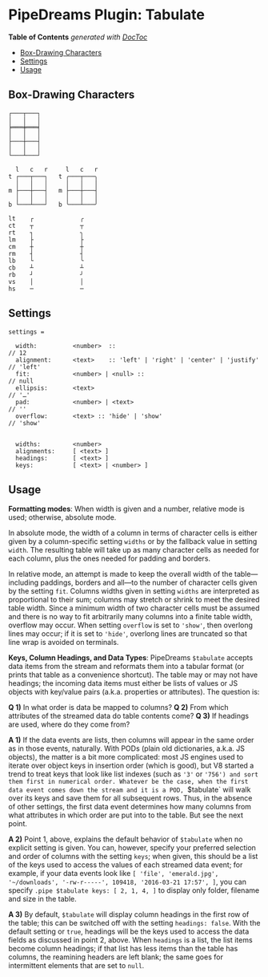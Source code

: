 # PipeDreams Plugin: Tabulate



<!-- START doctoc generated TOC please keep comment here to allow auto update -->
<!-- DON'T EDIT THIS SECTION, INSTEAD RE-RUN doctoc TO UPDATE -->
**Table of Contents**  *generated with [DocToc](https://github.com/thlorenz/doctoc)*

- [Box-Drawing Characters](#box-drawing-characters)
- [Settings](#settings)
- [Usage](#usage)

<!-- END doctoc generated TOC please keep comment here to allow auto update -->


## Box-Drawing Characters

```
┌───┬───┐
│   │   │
╞═══╪═══╡
│   │   │
├───┼───┤
│   │   │
└───┴───┘

  l   c   r     l   c   r
t ┌───┬───┐   t ╭───┬───╮
  │   │   │     │   │   │
m ├───┼───┤   m ├───┼───┤
  │   │   │     │   │   │
b └───┴───┘   b ╰───┴───╯

lt    ┌             ╭
ct    ┬             ┬
rt    ┐             ╮
lm    ├             ├
cm    ┼             ┼
rm    ┤             ┤
lb    └             ╰
cb    ┴             ┴
rb    ┘             ╯
vs    │             │
hs    ─             ─
```

## Settings

```
settings =

  width:          <number>  ::                                                // 12
  alignment:      <text>    :: 'left' | 'right' | 'center' | 'justify'        // 'left'
  fit:            <number> | <null> ::                                        // null
  ellipsis:       <text>                                                      // '…'
  pad:            <number> | <text>                                           // ''
  overflow:       <text> :: 'hide' | 'show'                                   // 'show'


  widths:         <number>
  alignments:     [ <text> ]
  headings:       [ <text> ]
  keys:           [ <text> | <number> ]
```

## Usage

**Formatting modes**: When width is given and a number, relative mode is used; otherwise, absolute mode.

In absolute mode, the width of a column in terms of character cells is either given by a column-specific
setting `widths` or by the fallback value in setting `width`. The resulting table will take up as many
character cells as needed for each column, plus the ones needed for padding and borders.

In relative mode, an attempt is made to keep the overall width of the table—including paddings, borders and
all—to the number of character cells given by the setting `fit`. Columns widths given in setting `widths`
are interpreted as proportional to their sum; columns may stretch or shrink to meet the desired table width.
Since a minimum width of two character cells must be assumed and there is no way to fit arbitrarily many
columns into a finite table width, overflow may occur. When setting `overflow` is set to `'show'`, then
overlong lines may occur; if it is set to `'hide'`, overlong lines are truncated so that line wrap is
avoided on terminals.

**Keys, Column Headings, and Data Types**: PipeDreams `$tabulate` accepts data items from the stream and
reformats them into a tabular format (or prints that table as a convenience shortcut). The table may or
may not have headings; the incoming data items must either be lists of values or JS objects with key/value
pairs (a.k.a. properties or attributes). The question is:

**Q 1)** In what order is data be mapped to columns?
**Q 2)** From which attributes of the streamed data do table contents come?
**Q 3)** If headings are used, where do they come from?

**A 1)** If the data events are lists, then columns will appear in the same order as in those events,
naturally. With PODs (plain old dictionaries, a.k.a. JS objects), the matter is a bit more complicated: most
JS engines used to iterate over object keys in insertion order (which is good), but V8 started a trend to
treat keys that look like list indexes (such as `'3'` or `'756') and sort them first in numerical order.
Whatever be the case, when the first data event comes down the stream and it is a POD, `$tabulate` will walk
over its keys and save them for all subsequent rows. Thus, in the absence of other settings, the first data
event determines how many columns from what attributes in which order are put into to the table. But see the
next point.

**A 2)** Point 1, above, explains the default behavior of `$tabulate` when no explicit setting is given. You
can, however, specify your preferred selection and order of columns with the setting `keys`; when given,
this should be a list of the keys used to access the values of each streamed data event; for example, if
your data events look like `[ 'file', 'emerald.jpg', '~/downloads', '-rw-r-----', 109418, '2016-03-21
17:57', ]`, you can specify `.pipe $tabulate keys: [ 2, 1, 4, ]` to display only folder, filename and size
in the table.

**A 3)** By default, `$tabulate` will display column headings in the first row of the table; this can be
switched off with the setting `headings: false`. With the default setting or `true`, headings will be the
keys used to access the data fields as discussed in point 2, above. When `headings` is a list, the list
items become column headings; if that list has less items than the table has columns, the reamining headers
are left blank; the same goes for intermittent elements that are set to `null`.



